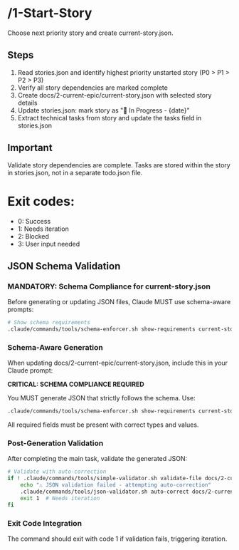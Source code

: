 # /1-Start-Story
Choose next priority story and create current-story.json.

## Steps
1. Read stories.json and identify highest priority unstarted story (P0 > P1 > P2 > P3)
2. Verify all story dependencies are marked complete
3. Create docs/2-current-epic/current-story.json with selected story details
4. Update stories.json: mark story as "🚧 In Progress - {date}"
5. Extract technical tasks from story and update the tasks field in stories.json

## Important
Validate story dependencies are complete. Tasks are stored within the story in stories.json, not in a separate todo.json file.

# Exit codes:
- 0: Success
- 1: Needs iteration
- 2: Blocked
- 3: User input needed
## JSON Schema Validation
<!-- JSON_SCHEMA_VALIDATION -->

### MANDATORY: Schema Compliance for current-story.json

Before generating or updating JSON files, Claude MUST use schema-aware prompts:

```bash
# Show schema requirements
.claude/commands/tools/schema-enforcer.sh show-requirements current-story
```

### Schema-Aware Generation
When updating docs/2-current-epic/current-story.json, include this in your Claude prompt:

**CRITICAL: SCHEMA COMPLIANCE REQUIRED**

You MUST generate JSON that strictly follows the schema. Use:
```bash
.claude/commands/tools/schema-enforcer.sh show-requirements current-story
```

All required fields must be present with correct types and values.

### Post-Generation Validation
After completing the main task, validate the generated JSON:

```bash
# Validate with auto-correction
if ! .claude/commands/tools/simple-validator.sh validate-file docs/2-current-epic/current-story.json; then
    echo "⚠ JSON validation failed - attempting auto-correction"
    .claude/commands/tools/json-validator.sh auto-correct docs/2-current-epic/current-story.json
    exit 1  # Needs iteration
fi
```

### Exit Code Integration
The command should exit with code 1 if validation fails, triggering iteration.

<!-- /JSON_SCHEMA_VALIDATION -->
